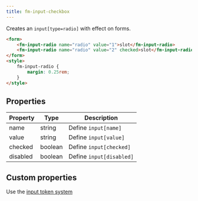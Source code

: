 ```yaml
---
title: fm-input-checkbox
---
```


Creates an `input[type=radio]` with effect on forms.

```html preview
<form>
    <fm-input-radio name="radio" value="1">slot</fm-input-radio>
    <fm-input-radio name="radio" value="2" checked>slot</fm-input-radio>
</form>
<style>
    fm-input-radio {
        margin: 0.25rem;
    }
</style>
```

## Properties

| Property | Type    | Description              |
| -------- | ------- | ------------------------ |
| name     | string  | Define `input[name]`     |
| value    | string  | Define `input[value]`    |
| checked  | boolean | Define `input[checked]`  |
| disabled | boolean | Define `input[disabled]` |

## Custom properties

Use the [input token system](../tokens/input)

